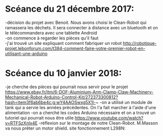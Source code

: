 # Scéance du 21 décembre 2017:
-décision du projet avec Benoit. Nous avons choisi le Clean-Robot qui ramassera les déchets. Il sera connecter à distance avec un bluetooth et on le télécommandera avec une tablette Android  
-on commence à regarder les pièces qu'il faut  
-j'ai trouvé un site expliquant comment fabriquer un robot http://robotique-projet.lebonforum.com/t384-comment-faire-votre-premier-robot-en-utilisant-une-arduino  

# Scéance du 10 janvier 2018:  
-je cherche des pièces qui pourrait nous servir pour le projet https://www.ebay.fr/itm/6-DOF-Aluminium-Arm-Clamp-Claw-Machinery-Mechanical-Robot-Arduino-Control-Kit/272373300812?hash=item3f6ab6be4c:g:wY4AAOSwxg5X1l-~ 
-on a utilisé un module de tank qui a servie les années précédentes. On l'a fait marcher à l'aide d'une alimentation
-on a cherché les codes Arduino nécessaire et on a trouvé un tutoriel qui pourrait nous être utile https://www.youtube.com/watch?v=RTFSzXnlx4E
-réflexion sur le montage de notre Clean-Robot. M.Masson va nous prêter un motor shield.
site fonctionnement L298N:
